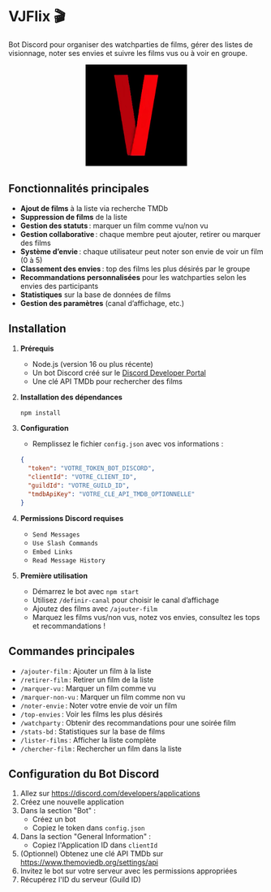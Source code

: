 # VJFlix 🎬

Bot Discord pour organiser des watchparties de films, gérer des listes de visionnage, noter ses envies et suivre les films vus ou à voir en groupe.

<p align="center" width="100%">
    <img src="https://github.com/Snowphey/VJFlix/blob/8eae06e075a39f0e9802906fd84ecd9d86e25909/logo.jpg" alt="vjflix_logo"/ width=200>
</p>

## Fonctionnalités principales

- **Ajout de films** à la liste via recherche TMDb
- **Suppression de films** de la liste
- **Gestion des statuts** : marquer un film comme vu/non vu
- **Gestion collaborative** : chaque membre peut ajouter, retirer ou marquer des films
- **Système d’envie** : chaque utilisateur peut noter son envie de voir un film (0 à 5)
- **Classement des envies** : top des films les plus désirés par le groupe
- **Recommandations personnalisées** pour les watchparties selon les envies des participants
- **Statistiques** sur la base de données de films
- **Gestion des paramètres** (canal d’affichage, etc.)

## Installation

1. **Prérequis**
   - Node.js (version 16 ou plus récente)
   - Un bot Discord créé sur le [Discord Developer Portal](https://discord.com/developers/applications)
   - Une clé API TMDb pour rechercher des films

2. **Installation des dépendances**
   ```cmd
   npm install
   ```

3. **Configuration**
   - Remplissez le fichier `config.json` avec vos informations :
   ```json
   {
     "token": "VOTRE_TOKEN_BOT_DISCORD",
     "clientId": "VOTRE_CLIENT_ID",
     "guildId": "VOTRE_GUILD_ID",
     "tmdbApiKey": "VOTRE_CLE_API_TMDB_OPTIONNELLE"
   }
   ```

4. **Permissions Discord requises**
   - `Send Messages`
   - `Use Slash Commands`
   - `Embed Links`
   - `Read Message History`

5. **Première utilisation**
   - Démarrez le bot avec `npm start`
   - Utilisez `/definir-canal` pour choisir le canal d’affichage
   - Ajoutez des films avec `/ajouter-film`
   - Marquez les films vus/non vus, notez vos envies, consultez les tops et recommandations !

## Commandes principales

- `/ajouter-film` : Ajouter un film à la liste
- `/retirer-film` : Retirer un film de la liste
- `/marquer-vu` : Marquer un film comme vu
- `/marquer-non-vu` : Marquer un film comme non vu
- `/noter-envie` : Noter votre envie de voir un film
- `/top-envies` : Voir les films les plus désirés
- `/watchparty` : Obtenir des recommandations pour une soirée film
- `/stats-bd` : Statistiques sur la base de films
- `/lister-films` : Afficher la liste complète
- `/chercher-film` : Rechercher un film dans la liste

## Configuration du Bot Discord

1. Allez sur https://discord.com/developers/applications
2. Créez une nouvelle application
3. Dans la section "Bot" :
   - Créez un bot
   - Copiez le token dans `config.json`
4. Dans la section "General Information" :
   - Copiez l'Application ID dans `clientId`
5. (Optionnel) Obtenez une clé API TMDb sur https://www.themoviedb.org/settings/api
6. Invitez le bot sur votre serveur avec les permissions appropriées
7. Récupérez l'ID du serveur (Guild ID)